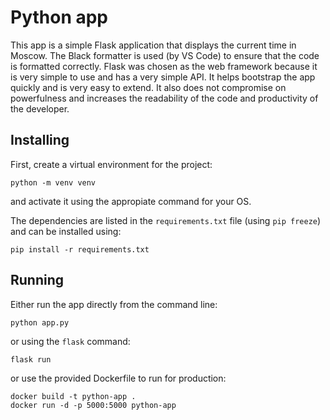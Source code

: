 # Python app

This app is a simple Flask application that displays the current time in Moscow.
The Black formatter is used (by VS Code) to ensure that the code is formatted correctly.
Flask was chosen as the web framework because it is very simple to use and has a very simple API.
It helps bootstrap the app quickly and is very easy to extend.
It also does not compromise on powerfulness and increases the readability of the code and productivity of the developer.

## Installing

First, create a virtual environment for the project:

```
python -m venv venv
```

and activate it using the appropiate command for your OS.

The dependencies are listed in the `requirements.txt` file (using `pip freeze`) and can be installed using:

```
pip install -r requirements.txt
```

## Running

Either run the app directly from the command line:

```
python app.py
```

or using the `flask` command:

```
flask run
```

or use the provided Dockerfile to run for production:

```
docker build -t python-app .
docker run -d -p 5000:5000 python-app
```
